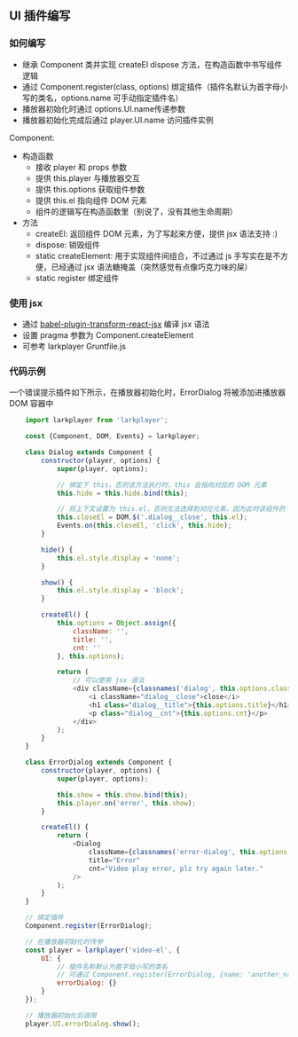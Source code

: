 ## UI 插件编写

### 如何编写

* 继承 Component 类并实现 createEl dispose 方法，在构造函数中书写组件逻辑
* 通过 Component.register(class, options) 绑定插件（插件名默认为首字母小写的类名，options.name 可手动指定插件名）
* 播放器初始化时通过 options.UI.name传递参数
* 播放器初始化完成后通过 player.UI.name 访问插件实例

Component:

* 构造函数
    * 接收 player 和 props 参数
    * 提供 this.player 与播放器交互
    * 提供 this.options 获取组件参数
    * 提供 this.el 指向组件 DOM 元素
    * 组件的逻辑写在构造函数里（别说了，没有其他生命周期）
* 方法
    * createEl: 返回组件 DOM 元素，为了写起来方便，提供 jsx 语法支持 :)
    * dispose: 销毁组件
    * static createElement: 用于实现组件间组合，不过通过 js 手写实在是不方便，已经通过 jsx 语法糖掩盖（突然感觉有点像巧克力味的屎）
    * static register 绑定组件

### 使用 jsx

* 通过 [babel-plugin-transform-react-jsx](https://www.npmjs.com/package/babel-plugin-transform-react-jsx) 编译 jsx 语法
* 设置 pragma 参数为 Component.createElement
* 可参考 larkplayer Gruntfile.js


### 代码示例

一个错误提示插件如下所示，在播放器初始化时，ErrorDialog 将被添加进播放器 DOM 容器中

```javascript
    import larkplayer from 'larkplayer';

    const {Component, DOM, Events} = larkplayer;

    class Dialog extends Component {
        constructor(player, options) {
            super(player, options);

            // 绑定下 this，否则该方法执行时，this 会指向对应的 DOM 元素
            this.hide = this.hide.bind(this);

            // 将上下文设置为 this.el，否则无法选择到对应元素，因为此时该组件的 DOM 元素还未被插入到 html 中
            this.closeEl = DOM.$('.dialog__close', this.el);
            Events.on(this.closeEl, 'click', this.hide);
        }

        hide() {
            this.el.style.display = 'none';
        }

        show() {
            this.el.style.display = 'block';
        }

        createEl() {
            this.options = Object.assign({
                className: '',
                title: '',
                cnt: ''
            }, this.options);

            return (
                // 可以使用 jsx 语法
                <div className={classnames('dialog', this.options.className)}>
                    <i className="dialog__close">close</i>
                    <h1 class="dialog__title">{this.options.title}</h1>
                    <p class="dialog__cnt">{this.options.cnt}</p>
                </div>
            );
        }
    }

    class ErrorDialog extends Component {
        constructor(player, options) {
            super(player, options);

            this.show = this.show.bind(this);
            this.player.on('error', this.show);
        }

        createEl() {
            return (
                <Dialog 
                    className={classnames('error-dialog', this.options.className)}
                    title="Error"
                    cnt="Video play error, plz try again later."
                />
            );
        }
    }

    // 绑定插件
    Component.register(ErrorDialog);

    // 在播放器初始化时传参
    const player = larkplayer('video-el', {
        UI: {
            // 插件名称默认为首字母小写的类名
            // 可通过 Component.register(ErrorDialog, {name: 'another_name'}) 指定名称
            errorDialog: {}
        }
    });

    // 播放器初始化后调用
    player.UI.errorDialog.show();

```